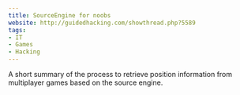 ```yaml
---
title: SourceEngine for noobs
website: http://guidedhacking.com/showthread.php?5589
tags:
- IT
- Games
- Hacking
---
```


A short summary of the process to retrieve position information from multiplayer games based on the source engine.
